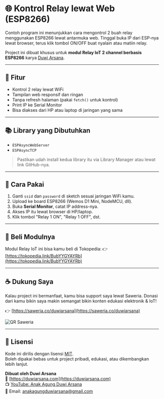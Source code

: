 # 🌐 Kontrol Relay lewat Web (ESP8266)

Contoh program ini menunjukkan cara mengontrol 2 buah relay menggunakan ESP8266 lewat antarmuka web. Tinggal buka IP dari ESP-nya lewat browser, terus klik tombol ON/OFF buat nyalain atau matiin relay.

Project ini dibuat khusus untuk **modul Relay IoT 2 channel berbasis ESP8266** karya [Duwi Arsana](https://youtube.com/@AnakAgungDuwiArsana).

---

## 🔧 Fitur

- Kontrol 2 relay lewat WiFi
- Tampilan web responsif dan ringan
- Tanpa refresh halaman (pakai `fetch()` untuk kontrol)
- Print IP ke Serial Monitor
- Bisa diakses dari HP atau laptop di jaringan yang sama

---

## 📚 Library yang Dibutuhkan

- `ESPAsyncWebServer`
- `ESPAsyncTCP`

> Pastikan udah install kedua library itu via Library Manager atau lewat link GitHub-nya.

---

## 🚀 Cara Pakai

1. Ganti `ssid` dan `password` di sketch sesuai jaringan WiFi kamu.
2. Upload ke board ESP8266 (Wemos D1 Mini, NodeMCU, dll).
3. Buka **Serial Monitor**, catat IP address-nya.
4. Akses IP itu lewat browser di HP/laptop.
5. Klik tombol "Relay 1 ON", "Relay 1 OFF", dst.

---

## 🛒 Beli Modulnya

Modul Relay IoT ini bisa kamu beli di Tokopedia:
👉 [https://tokopedia.link/BubYYGYAYRb](https://tokopedia.link/BubYYGYAYRb)

---

## ☕ Dukung Saya

Kalau project ini bermanfaat, kamu bisa support saya lewat Saweria. Donasi dari kamu bikin saya makin semangat bikin konten edukasi elektronik & IoT!

👉 [https://saweria.co/duwiarsana](https://saweria.co/duwiarsana)

<p align="left">
  <img src="https://api.qrserver.com/v1/create-qr-code/?size=150x150&data=https://saweria.co/duwiarsana" alt="QR Saweria">
</p>

---

## 📄 Lisensi

Kode ini dirilis dengan lisensi [MIT](https://opensource.org/licenses/MIT).  
Boleh dipakai bebas untuk project pribadi, edukasi, atau dikembangkan lebih lanjut.

**Dibuat oleh Duwi Arsana**  
🔗 [https://duwiarsana.com](https://duwiarsana.com)  
📺 [YouTube: Anak Agung Duwi Arsana](https://youtube.com/@AnakAgungDuwiArsana)  
📩 Email: anakagungduwiarsana@gmail.com
